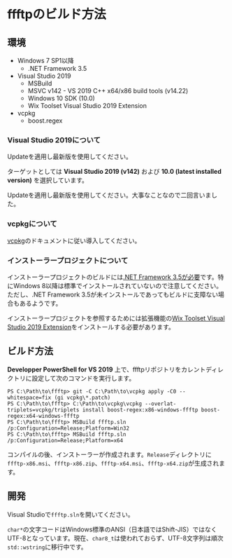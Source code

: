 # ffftpのビルド方法

## 環境

- Windows 7 SP1以降
  - .NET Framework 3.5
- Visual Studio 2019
  - MSBuild
  - MSVC v142 - VS 2019 C++ x64/x86 build tools (v14.22)
  - Windows 10 SDK (10.0)
  - Wix Toolset Visual Studio 2019 Extension
- vcpkg
  - boost.regex

### Visual Studio 2019について
Updateを適用し最新版を使用してください。

ターゲットとしては **Visual Studio 2019 (v142)** および **10.0 (latest installed version)** を選択しています。

Updateを適用し最新版を使用してください。大事なことなので二回言いました。

### vcpkgについて
[vcpkg](https://github.com/microsoft/vcpkg)のドキュメントに従い導入してください。

### インストーラープロジェクトについて
インストーラープロジェクトのビルドには[.NET Framework 3.5が必要](https://github.com/wixtoolset/issues/issues/5523)です。特にWindows 8以降は標準でインストールされていないので注意してください。ただし、.NET Framework 3.5が未インストールであってもビルドに支障ない場合もあるようです。

インストーラープロジェクトを参照するためには拡張機能の[Wix Toolset Visual Studio 2019 Extension](https://marketplace.visualstudio.com/items?itemName=WixToolset.WixToolsetVisualStudio2019Extension)をインストールする必要があります。

## ビルド方法

**Developper PowerShell for VS 2019** 上で、ffftpリポジトリをカレントディレクトリに設定して次のコマンドを実行します。
```
PS C:\Path\to\ffftp> git -C C:\Path\to\vcpkg apply -C0 --whitespace=fix (gi vcpkg\*.patch)
PS C:\Path\to\ffftp> C:\Path\to\vcpkg\vcpkg --overlat-triplets=vcpkg/triplets install boost-regex:x86-windows-ffftp boost-regex:x64-windows-ffftp
PS C:\Path\to\ffftp> MSBuild ffftp.sln /p:Configuration=Release;Platform=Win32
PS C:\Path\to\ffftp> MSBuild ffftp.sln /p:Configuration=Release;Platform=x64
```
コンパイルの後、インストーラーが作成されます。`Release`ディレクトリに`ffftp-x86.msi`、`ffftp-x86.zip`、`ffftp-x64.msi`、`ffftp-x64.zip`が生成されます。

## 開発

Visual Studioで`ffftp.sln`を開いてください。

`char*`の文字コードはWindows標準のANSI（日本語ではShift-JIS）ではなくUTF-8となっています。現在、`char8_t`は使われておらず、UTF-8文字列は順次`std::wstring`に移行中です。